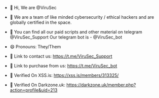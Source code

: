 - 👋 Hi, We are @ViruSec
- 👀 We are a team of like minded cybersecurity / ethical hackers and are globally certified in the space.
- 🌱 You can find all our paid scripts and other material on telegram @ViruSec_Support Our telegram bot is - @ViruSec_bot
- 😄 Pronouns: They/Them

- 🔗 Link to contact us: https://t.me/ViruSec_Support
- 🔗 Link to purchase from us: https://t.me/ViruSec_bot
- 🔗 Verified On XSS.is: https://xss.is/members/313325/
- 🔗 Verified On Darkzone.uk: https://darkzone.uk/member.php?action=profile&uid=213
